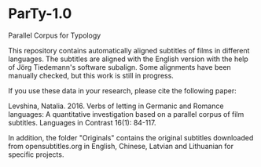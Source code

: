 # ParTy-1.0
Parallel Corpus for Typology

This repository contains automatically aligned subtitles of films in different languages. The subtitles are aligned with the English version with the help of Jörg Tiedemann's software subalign. Some alignments have been manually checked, but this work is still in progress.

If you use these data in your research, please cite the following paper:

Levshina, Natalia. 2016. Verbs of letting in Germanic and Romance languages: A quantitative investigation based on a parallel corpus of film subtitles. Languages in Contrast 16(1): 84-117.

In addition, the folder "Originals" contains the original subtitles downloaded from opensubtitles.org in English, Chinese, Latvian and Lithuanian for specific projects.
